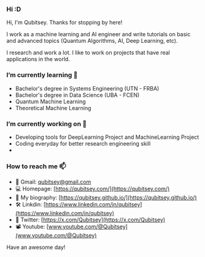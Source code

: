 ### Hi :D
Hi, I'm Qubitsey. Thanks for stopping by here!

I work as a machine learning and AI engineer and write tutorials on basic and advanced topics (Quantum Algorithms, AI, Deep Learning, etc).

I research and work a lot. I like to work on projects that have real applications in the world.


### I’m currently learning 🌱
- Bachelor's degree in Systems Engineering (UTN - FRBA)
- Bachelor's degree in Data Science (UBA - FCEN)
- Quantum Machine Learning
- Theoretical Machine Learning

### I’m currently working on 🔭
- Developing tools for DeepLearning Project and MachineLearning Project
- Coding everyday for better research engineering skill
- 

### How to reach me 📫

- 📩 Gmail: [qubitsey@gmail.com](qubitsey@gmail.com)
- 💻 Homepage: [https://qubitsey.com/](https://qubitsey.com/)
- 👀 My biography: [https://qubitsey.github.io/](https://qubitsey.github.io/)
- 🛠️ Linkdin: [https://www.linkedin.com/in/qubitsey](https://www.linkedin.com/in/qubitsey)
- 💩 Twitter: [https://x.com/Qubitsey](https://x.com/Qubitsey)
- 📽️ Youtube: [www.youtube.com/@Qubitsey](www.youtube.com/@Qubitsey)



Have an awesome day!
